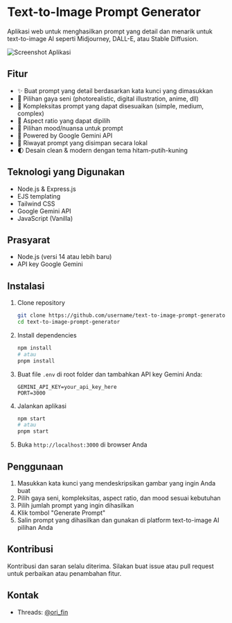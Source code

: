 # Text-to-Image Prompt Generator

Aplikasi web untuk menghasilkan prompt yang detail dan menarik untuk text-to-image AI seperti Midjourney, DALL-E, atau Stable Diffusion.

![Screenshot Aplikasi](/screenshot.png)

## Fitur

- ✨ Buat prompt yang detail berdasarkan kata kunci yang dimasukkan
- 🎨 Pilihan gaya seni (photorealistic, digital illustration, anime, dll)
- 🔄 Kompleksitas prompt yang dapat disesuaikan (simple, medium, complex)
- 📐 Aspect ratio yang dapat dipilih
- 🌈 Pilihan mood/nuansa untuk prompt
- 🧠 Powered by Google Gemini API
- 💾 Riwayat prompt yang disimpan secara lokal
- 🌓 Desain clean & modern dengan tema hitam-putih-kuning

## Teknologi yang Digunakan

- Node.js & Express.js
- EJS templating
- Tailwind CSS
- Google Gemini API
- JavaScript (Vanilla)

## Prasyarat

- Node.js (versi 14 atau lebih baru)
- API key Google Gemini

## Instalasi

1. Clone repository
   ```bash
   git clone https://github.com/username/text-to-image-prompt-generator.git
   cd text-to-image-prompt-generator
   ```

2. Install dependencies
   ```bash
   npm install
   # atau
   pnpm install
   ```

3. Buat file `.env` di root folder dan tambahkan API key Gemini Anda:
   ```
   GEMINI_API_KEY=your_api_key_here
   PORT=3000
   ```

4. Jalankan aplikasi
   ```bash
   npm start
   # atau
   pnpm start
   ```

5. Buka `http://localhost:3000` di browser Anda

## Penggunaan

1. Masukkan kata kunci yang mendeskripsikan gambar yang ingin Anda buat
2. Pilih gaya seni, kompleksitas, aspect ratio, dan mood sesuai kebutuhan
3. Pilih jumlah prompt yang ingin dihasilkan
4. Klik tombol "Generate Prompt"
5. Salin prompt yang dihasilkan dan gunakan di platform text-to-image AI pilihan Anda

## Kontribusi

Kontribusi dan saran selalu diterima. Silakan buat issue atau pull request untuk perbaikan atau penambahan fitur.


## Kontak

- Threads: [@ori_fin](https://www.threads.com/@ori_fin)